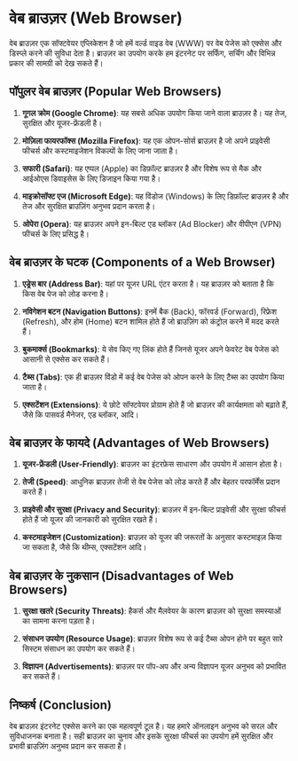 # वेब ब्राउज़र (Web Browser)

वेब ब्राउज़र एक सॉफ्टवेयर एप्लिकेशन है जो हमें वर्ल्ड वाइड वेब (WWW) पर वेब पेजेस को एक्सेस और डिस्प्ले करने की सुविधा देता है। ब्राउज़र का उपयोग करके हम इंटरनेट पर सर्फिंग, सर्चिंग और विभिन्न प्रकार की सामग्री को देख सकते हैं।

## पॉपुलर वेब ब्राउज़र (Popular Web Browsers)

1. **गूगल क्रोम (Google Chrome)**: यह सबसे अधिक उपयोग किया जाने वाला ब्राउज़र है। यह तेज, सुरक्षित और यूजर-फ्रेंडली है।
   
2. **मोज़िला फायरफॉक्स (Mozilla Firefox)**: यह एक ओपन-सोर्स ब्राउज़र है जो अपने प्राइवेसी फीचर्स और कस्टमाइजेशन विकल्पों के लिए जाना जाता है।
   
3. **सफारी (Safari)**: यह एप्पल (Apple) का डिफ़ॉल्ट ब्राउज़र है और विशेष रूप से मैक और आईओएस डिवाइसेस के लिए डिजाइन किया गया है।
   
4. **माइक्रोसॉफ्ट एज (Microsoft Edge)**: यह विंडोज (Windows) के लिए डिफ़ॉल्ट ब्राउज़र है और तेज और सुरक्षित ब्राउज़िंग अनुभव प्रदान करता है।
   
5. **ओपेरा (Opera)**: यह ब्राउज़र अपने इन-बिल्ट एड ब्लॉकर (Ad Blocker) और वीपीएन (VPN) फीचर्स के लिए प्रसिद्ध है।

## वेब ब्राउज़र के घटक (Components of a Web Browser)

1. **एड्रेस बार (Address Bar)**: यहां पर यूजर URL एंटर करता है। यह ब्राउज़र को बताता है कि किस वेब पेज को लोड करना है।
   
2. **नविगेशन बटन (Navigation Buttons)**: इनमें बैक (Back), फॉरवर्ड (Forward), रिफ्रेश (Refresh), और होम (Home) बटन शामिल होते हैं जो ब्राउज़िंग को कंट्रोल करने में मदद करते हैं।
   
3. **बुकमार्क्स (Bookmarks)**: ये सेव किए गए लिंक होते हैं जिनसे यूजर अपने फेवरेट वेब पेजेस को आसानी से एक्सेस कर सकते हैं।
   
4. **टैब्स (Tabs)**: एक ही ब्राउज़र विंडो में कई वेब पेजेस को ओपन करने के लिए टैब्स का उपयोग किया जाता है।
   
5. **एक्सटेंशन (Extensions)**: ये छोटे सॉफ्टवेयर प्रोग्राम होते हैं जो ब्राउज़र की कार्यक्षमता को बढ़ाते हैं, जैसे कि पासवर्ड मैनेजर, एड ब्लॉकर, आदि।

## वेब ब्राउज़र के फायदे (Advantages of Web Browsers)

1. **यूजर-फ्रेंडली (User-Friendly)**: ब्राउज़र का इंटरफ़ेस साधारण और उपयोग में आसान होता है।
   
2. **तेजी (Speed)**: आधुनिक ब्राउज़र तेजी से वेब पेजेस को लोड करते हैं और बेहतर परफॉर्मेंस प्रदान करते हैं।
   
3. **प्राइवेसी और सुरक्षा (Privacy and Security)**: ब्राउज़र में इन-बिल्ट प्राइवेसी और सुरक्षा फीचर्स होते हैं जो यूजर की जानकारी को सुरक्षित रखते हैं।
   
4. **कस्टमाइजेशन (Customization)**: ब्राउज़र को यूजर की जरूरतों के अनुसार कस्टमाइज़ किया जा सकता है, जैसे कि थीम्स, एक्सटेंशन आदि।

## वेब ब्राउज़र के नुकसान (Disadvantages of Web Browsers)

1. **सुरक्षा खतरे (Security Threats)**: हैकर्स और मैलवेयर के कारण ब्राउज़र को सुरक्षा समस्याओं का सामना करना पड़ता है।
   
2. **संसाधन उपयोग (Resource Usage)**: ब्राउज़र विशेष रूप से कई टैब्स ओपन होने पर बहुत सारे सिस्टम संसाधन का उपयोग कर सकते हैं।
   
3. **विज्ञापन (Advertisements)**: ब्राउज़र पर पॉप-अप और अन्य विज्ञापन यूजर अनुभव को प्रभावित कर सकते हैं।

## निष्कर्ष (Conclusion)

वेब ब्राउज़र इंटरनेट एक्सेस करने का एक महत्वपूर्ण टूल है। यह हमारे ऑनलाइन अनुभव को सरल और सुविधाजनक बनाता है। सही ब्राउज़र का चुनाव और इसके सुरक्षा फीचर्स का उपयोग हमें सुरक्षित और प्रभावी ब्राउज़िंग अनुभव प्रदान कर सकता है।
